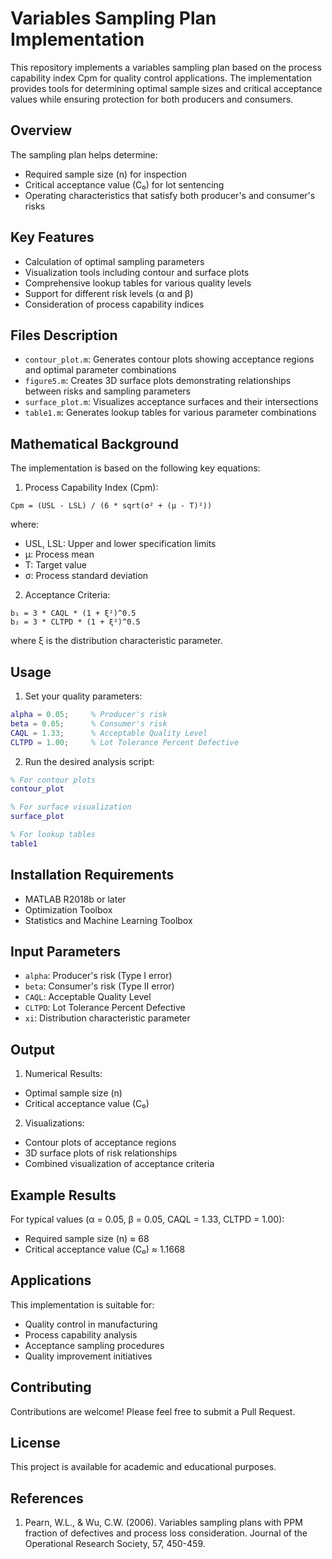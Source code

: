 # Variables Sampling Plan Implementation

This repository implements a variables sampling plan based on the process capability index Cpm for quality control applications. The implementation provides tools for determining optimal sample sizes and critical acceptance values while ensuring protection for both producers and consumers.

## Overview

The sampling plan helps determine:
- Required sample size (n) for inspection
- Critical acceptance value (C₀) for lot sentencing
- Operating characteristics that satisfy both producer's and consumer's risks

## Key Features

- Calculation of optimal sampling parameters
- Visualization tools including contour and surface plots
- Comprehensive lookup tables for various quality levels
- Support for different risk levels (α and β)
- Consideration of process capability indices

## Files Description

- `contour_plot.m`: Generates contour plots showing acceptance regions and optimal parameter combinations
- `figure5.m`: Creates 3D surface plots demonstrating relationships between risks and sampling parameters
- `surface_plot.m`: Visualizes acceptance surfaces and their intersections
- `table1.m`: Generates lookup tables for various parameter combinations

## Mathematical Background

The implementation is based on the following key equations:

1. Process Capability Index (Cpm):
```
Cpm = (USL - LSL) / (6 * sqrt(σ² + (μ - T)²))
```
where:
- USL, LSL: Upper and lower specification limits
- μ: Process mean
- T: Target value
- σ: Process standard deviation

2. Acceptance Criteria:
```
b₁ = 3 * CAQL * (1 + ξ²)^0.5
b₂ = 3 * CLTPD * (1 + ξ²)^0.5
```

where ξ is the distribution characteristic parameter.

## Usage

1. Set your quality parameters:
```matlab
alpha = 0.05;     % Producer's risk
beta = 0.05;      % Consumer's risk
CAQL = 1.33;      % Acceptable Quality Level
CLTPD = 1.00;     % Lot Tolerance Percent Defective
```

2. Run the desired analysis script:
```matlab
% For contour plots
contour_plot

% For surface visualization
surface_plot

% For lookup tables
table1
```

## Installation Requirements

- MATLAB R2018b or later
- Optimization Toolbox
- Statistics and Machine Learning Toolbox

## Input Parameters

- `alpha`: Producer's risk (Type I error)
- `beta`: Consumer's risk (Type II error)
- `CAQL`: Acceptable Quality Level
- `CLTPD`: Lot Tolerance Percent Defective
- `xi`: Distribution characteristic parameter

## Output

1. Numerical Results:
- Optimal sample size (n)
- Critical acceptance value (C₀)

2. Visualizations:
- Contour plots of acceptance regions
- 3D surface plots of risk relationships
- Combined visualization of acceptance criteria

## Example Results

For typical values (α = 0.05, β = 0.05, CAQL = 1.33, CLTPD = 1.00):
- Required sample size (n) ≈ 68
- Critical acceptance value (C₀) ≈ 1.1668

## Applications

This implementation is suitable for:
- Quality control in manufacturing
- Process capability analysis
- Acceptance sampling procedures
- Quality improvement initiatives

## Contributing

Contributions are welcome! Please feel free to submit a Pull Request.

## License

This project is available for academic and educational purposes.

## References

1. Pearn, W.L., & Wu, C.W. (2006). Variables sampling plans with PPM fraction of defectives and process loss consideration. Journal of the Operational Research Society, 57, 450-459.
